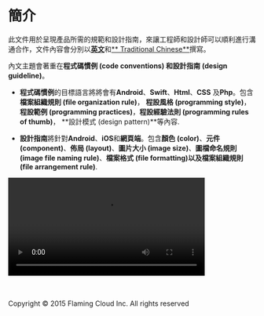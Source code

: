 # **簡介**

此文件用於呈現產品所需的規範和設計指南，來讓工程師和設計師可以順利進行溝通合作，文件內容會分別以[**英文**](https://www.gitbook.com/book/ansgarlin/official-rule-document-of-fcloud/details)和[**
Traditional Chinese**](https://www.gitbook.com/book/ansgarlin/official-rule-document-of-flaming-cloud-zh-tw/details)撰寫。

內文主題會著重在**程式碼慣例 (code conventions) **和**設計指南 (design guideline)**。

* **程式碼慣例**的目標語言將將會有**Android**、**Swift**、**Html**、**CSS** 及**Php**。包含**檔案組織規則 (file organization rule)**， **程設風格 (programming style)**，**程設範例  (programming practices)**，**程設經驗法則 (programming rules of thumb)**， **設計模式 (design pattern)**等內容.

* **設計指南**將針對**Android**、**iOS**和**網頁端**。包含**顏色 (color)**、**元件 (component)**、**佈局 (layout)**、**圖片大小 (image size)**、**圖檔命名規則 (image file naming rule)**、**檔案格式 (file formatting)**以及**檔案組織規則 (file arrangement rule)**.

<video width="400" controls>
  <source src="https://material-design.storage.googleapis.com/videos/animation-authentic-motion-authenticMotion_massAndWeight_ex1_large_xhdpi.webm" type="video/webm">
  <source src="https://material-design.storage.googleapis.com/videos/animation-authentic-motion-authenticMotion_massAndWeight_ex1_large_xhdpi.mp4" type="video/mp4">
</video>

<br><br>Copyright © 2015 Flaming Cloud Inc. All rights reserved